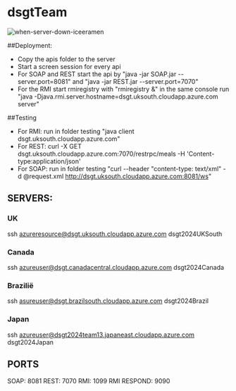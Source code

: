 # dsgtTeam

![when-server-down-iceeramen](https://github.com/sammm8989/dsgtTeam/assets/100788554/3bce5a48-b448-445b-8fbe-fd9a0562edf3)

##Deployment:

- Copy the apis folder to the server
- Start a screen session for every api
- For SOAP and REST start the api by "java -jar SOAP.jar --server.port=8081" and "java -jar REST.jar --server.port=7070"
- For the RMI start rmiregistry with "rmiregistry &" in the same console run "java -Djava.rmi.server.hostname=dsgt.uksouth.cloudapp.azure.com server"

##Testing
- For RMI: run in folder testing "java client dsgt.uksouth.cloudapp.azure.com"
- For REST: curl -X GET dsgt.uksouth.cloudapp.azure.com:7070/restrpc/meals -H 'Content-type:application/json'
- For SOAP: run in folder testing "curl --header "content-type: text/xml" -d @request.xml http://dsgt.uksouth.cloudapp.azure.com:8081/ws"


## SERVERS:
### UK
ssh azureresource@dsgt.uksouth.cloudapp.azure.com
dsgt2024UKSouth

### Canada
ssh azureuser@dsgt.canadacentral.cloudapp.azure.com
dsgt2024Canada

### Brazilië
ssh asureuser@dsgt.brazilsouth.cloudapp.azure.com
dsgt2024Brazil

### Japan
ssh azureuser@dsgt2024team13.japaneast.cloudapp.azure.com
dsgt2024Japan

## PORTS
SOAP: 8081
REST: 7070
RMI: 1099
RMI RESPOND: 9090
